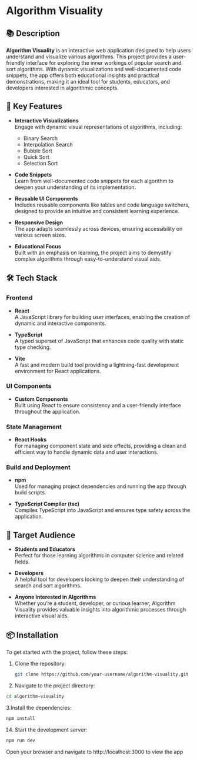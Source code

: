 # Algorithm Visuality

## 📚 Description

**Algorithm Visuality** is an interactive web application designed to help users understand and visualize various algorithms. This project provides a user-friendly interface for exploring the inner workings of popular search and sort algorithms. With dynamic visualizations and well-documented code snippets, the app offers both educational insights and practical demonstrations, making it an ideal tool for students, educators, and developers interested in algorithmic concepts.

## 🚀 Key Features

- **Interactive Visualizations**  
  Engage with dynamic visual representations of algorithms, including:
  - Binary Search
  - Interpolation Search
  - Bubble Sort
  - Quick Sort
  - Selection Sort

- **Code Snippets**  
  Learn from well-documented code snippets for each algorithm to deepen your understanding of its implementation.

- **Reusable UI Components**  
  Includes reusable components like tables and code language switchers, designed to provide an intuitive and consistent learning experience.

- **Responsive Design**  
  The app adapts seamlessly across devices, ensuring accessibility on various screen sizes.

- **Educational Focus**  
  Built with an emphasis on learning, the project aims to demystify complex algorithms through easy-to-understand visual aids.

## 🛠️ Tech Stack

### Frontend

- **React**  
  A JavaScript library for building user interfaces, enabling the creation of dynamic and interactive components.

- **TypeScript**  
  A typed superset of JavaScript that enhances code quality with static type checking.

- **Vite**  
  A fast and modern build tool providing a lightning-fast development environment for React applications.

### UI Components

- **Custom Components**  
  Built using React to ensure consistency and a user-friendly interface throughout the application.

### State Management

- **React Hooks**  
  For managing component state and side effects, providing a clean and efficient way to handle dynamic data and user interactions.

### Build and Deployment

- **npm**  
  Used for managing project dependencies and running the app through build scripts.
  
- **TypeScript Compiler (tsc)**  
  Compiles TypeScript into JavaScript and ensures type safety across the application.

## 🎯 Target Audience

- **Students and Educators**  
  Perfect for those learning algorithms in computer science and related fields.

- **Developers**  
  A helpful tool for developers looking to deepen their understanding of search and sort algorithms.

- **Anyone Interested in Algorithms**  
  Whether you’re a student, developer, or curious learner, Algorithm Visuality provides valuable insights into algorithmic processes through interactive visual aids.

## 📦 Installation

To get started with the project, follow these steps:

1. Clone the repository:

   ```bash
   git clone https://github.com/your-username/algorithm-visuality.git
   ```

2. Navigate to the project directory:

```bash
cd algorithm-visuality
```

3.Install the dependencies:

```bash
npm install
```

14. Start the development server:

```bash
npm run dev
```

Open your browser and navigate to http://localhost:3000 to view the app
